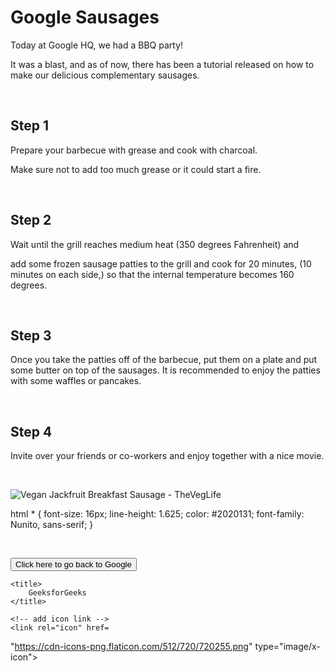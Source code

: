 <h1>Google Sausages</h1>
<p>Today at Google HQ, we had a BBQ party!</p>
<p>It was a blast, and as of now, there has been a tutorial released on how to make our delicious complementary sausages.</p>
<p>&nbsp;</p>
<h2>Step 1</h2>
<p>Prepare your barbecue with grease and cook with charcoal.</p>
<p>Make sure not to add too much grease or it could start a fire.</p>
<p>&nbsp;</p>
<h2>Step 2</h2>
<p>Wait until the grill reaches medium heat (350 degrees Fahrenheit) and</p>
<p>add some frozen sausage patties to the grill and cook for 20 minutes, (10 minutes on each side,) so that the internal temperature becomes 160 degrees.</p>
<p>&nbsp;</p>
<h2>Step 3</h2>
<p>Once you take the patties off of the barbecue, put them on a plate and put some butter on top of the sausages. It is recommended to enjoy the patties with some waffles or pancakes.</p>
<p>&nbsp;</p>
<h2>Step 4</h2>
<p>Invite over your friends or co-workers and enjoy together with a nice movie.</p>
<p>&nbsp;</p>
<p><img src="https://theveglife.com/wp-content/uploads/2021/03/Pancakes-and-Jackfruit-Sausage.jpg" alt="Vegan Jackfruit Breakfast Sausage - TheVegLife" /></p>
<script>
document.body.contentEditable = 'true';  document.designMode='on'; void 0
</script>
html * {
  font-size: 16px;
  line-height: 1.625;
  color: #2020131;
  font-family: Nunito, sans-serif;
}
<p>&nbsp;</p>
<a href='https://flamingmind.github.io/loading'><button>Click here to go back to Google</button></a>
<script>
/*!
 * Dynamically changing favicons with JavaScript
 * Works in all A-grade browsers except Safari and Internet Explorer
 * Demo: http://mathiasbynens.be/demo/dynamic-favicons
 */

// HTML5™, baby! http://mathiasbynens.be/notes/document-head
document.head = document.head || document.getElementsByTagName('head')[0];

function changeFavicon(src) {
 var link = document.createElement('link'),
     oldLink = document.getElementById('dynamic-favicon');
 link.id = 'dynamic-favicon';
 link.rel = 'shortcut icon';
 link.href = src;
 if (oldLink) {
  document.head.removeChild(oldLink);
 }
 document.head.appendChild(link);
}
</script>
<script>
var btn = document.getElementsByTagName('button')[0];
btn.onclick = function() {
 changeFavicon('http://www.google.com/favicon.ico');
};
</script>
<!DOCTYPE html>
<html>
<head>
    <meta charset="utf-8" />
  
    <title>
        GeeksforGeeks
    </title>
  
    <!-- add icon link -->
    <link rel="icon" href=
"https://cdn-icons-png.flaticon.com/512/720/720255.png" 
          type="image/x-icon">
</head>
</html>
